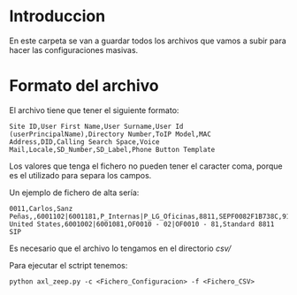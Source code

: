 # Introduccion
En este carpeta se van a guardar todos los archivos que vamos a subir para hacer las configuraciones masivas.

# Formato del archivo
El archivo tiene que tener el siguiente formato:

```
Site ID,User First Name,User Surname,User Id (userPrincipalName),Directory Number,ToIP Model,MAC Address,DID,Calling Search Space,Voice Mail,Locale,SD_Number,SD_Label,Phone Button Template
```

Los valores que tenga el fichero no pueden tener el caracter coma, porque es el utilizado para separa los campos.

Un ejemplo de fichero de alta sería:

```
0011,Carlos,Sanz Peñas,,6001102|6001181,P_Internas|P_LG_Oficinas,8811,SEPF0082F1B738C,913236708,CSS_All,NO,English United States,6001002|6001081,OF0010 - 02|OF0010 - 81,Standard 8811 SIP
```

Es necesario que el archivo lo tengamos en el directorio _csv/_

Para ejecutar el sctript tenemos:

```
python axl_zeep.py -c <Fichero_Configuracion> -f <Fichero_CSV>
```

